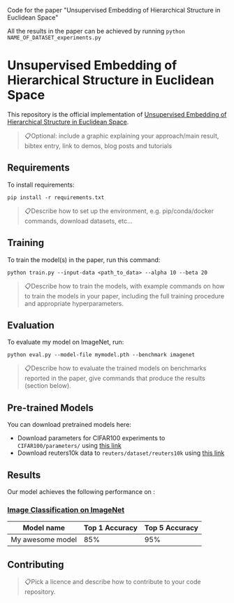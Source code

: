 
Code for the paper "Unsupervised Embedding of Hierarchical Structure in Euclidean Space" <br>

All the results in the paper can be achieved by running
`python NAME_OF_DATASET_experiments.py`
<br>
# Unsupervised Embedding of Hierarchical Structure in Euclidean Space

This repository is the official implementation of [Unsupervised Embedding of Hierarchical Structure in Euclidean Space](https://arxiv.org). 

> 📋Optional: include a graphic explaining your approach/main result, bibtex entry, link to demos, blog posts and tutorials

## Requirements

To install requirements:

```setup
pip install -r requirements.txt
```

> 📋Describe how to set up the environment, e.g. pip/conda/docker commands, download datasets, etc...

## Training

To train the model(s) in the paper, run this command:

```train
python train.py --input-data <path_to_data> --alpha 10 --beta 20
```

> 📋Describe how to train the models, with example commands on how to train the models in your paper, including the full training procedure and appropriate hyperparameters.

## Evaluation

To evaluate my model on ImageNet, run:

```eval
python eval.py --model-file mymodel.pth --benchmark imagenet
```

> 📋Describe how to evaluate the trained models on benchmarks reported in the paper, give commands that produce the results (section below).

## Pre-trained Models

You can download pretrained models here:

- Download parameters for CIFAR100 experiments to `CIFAR100/parameters/` using [this link](https://drive.google.com/file/d/1QljVdElZtRAM9b6kLqjCDUUeWETQ8u7a/view?usp=sharing) <br>
- Download reuters10k data to `reuters/dataset/reuters10k` using [this link](https://drive.google.com/file/d/13o7XuyqtzqJD8V7OcAZdIWfKo8GmZB-B/view?usp=sharing) <br>

## Results

Our model achieves the following performance on :

### [Image Classification on ImageNet](https://paperswithcode.com/sota/image-classification-on-imagenet)

| Model name         | Top 1 Accuracy  | Top 5 Accuracy |
| ------------------ |---------------- | -------------- |
| My awesome model   |     85%         |      95%       |


## Contributing

> 📋Pick a licence and describe how to contribute to your code repository. 
